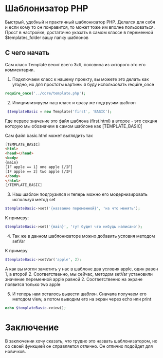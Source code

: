 # Шаблонизатор PHP
Быстрый, удобный и практичный шаблонизатор PHP. Делался для себя и если кому то он понравится, то может тоже им вполне пользоваться. Прост в настройке, достаточно указать в самом классе в переменной $templates_folder вашу папку шаблонов

## С чего начать

Сам класс Template весит всего 3кб, половина из которого это его комментарии.
1. Подключаем класс к нашему проекту, вы можете это делать как угодно, но для простоты картины я буду использовать require_once

```php
require_once('../core/template.php');
```

2. Инициилизируем наш класс и сразу же подгрузим шаблон

```php
 $templateBasic = new Template('first', 'BASIC');
```

Где первое значение это файл шаблона (first.html) а второе - это секция которую мы обозначим в самом шаблоне как [TEMPLATE_BASIC]

Сам файл basic.html может выглядить так
```html
[TEMPLATE_BASIC]
<html>
<head></head>
<body>
{main}
[IF apple == 1] one apple [/IF]
[IF apple == 2] two apple [/IF]
</body>
</html>
[/TEMPLATE_BASIC]
```

3. Наш шаблон подгрузился и теперь можно его модернизировать используя метод set

```php
$templateBasic->set('{название переменной}', 'на что менять');
```

К примеру:

```php
$templateBasic->set('{main}', 'тут будет что нибудь написано');
```

4. Так же в данном шаблонизаторе можно добавить условия методом setVar

К примеру 
```php
$templateBasic->setVar('apple', 2);
```
А как вы могли заметить у нас в шаблоне два условия apple, один равен 1, а второй 2. Соответственно, мы сейчас, методом setVar установили значение переменной apple равной 2. Соответственно на экране появится только two apple

5. И теперь нам осталось вывести шаблон. Сначала получаем его методом view, а потом выводим его на экран через echo или print

```php
echo $templateBasic->view();
```

# Заключение

В заключении хочу сказать, что трудно это назвать шаблонизатором, но со своей функцией он справляется отлично. Он отлично подойдет для новичков.
